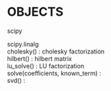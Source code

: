 # OBJECTS  
  
 
scipy  
  
scipy.linalg  
cholesky() : cholesky factorization  
hilbert() : hilbert matrix  
lu_solve() : LU factorization  
solve(coefficients, known_term) :  
svd() :   
  
